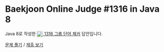 # Baekjoon Online Judge #1316 in Java 8
Java 8로 작성한 [<img src="https://static.solved.ac/tier_small/6.svg" height="20" align="center">
1316 그룹 단어 체커](https://www.acmicpc.net/problem/1316) 답안입니다.

[문제 풀기](https://www.acmicpc.net/problem/1316) /
[제출 보기](https://www.acmicpc.net/source/87554307)
